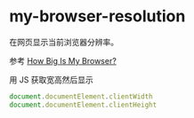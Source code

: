 # my-browser-resolution
在网页显示当前浏览器分辨率。

参考 [How Big Is My Browser?](http://howbigismybrowser.com/)

用 JS 获取宽高然后显示

```javascript
document.documentElement.clientWidth
document.documentElement.clientHeight
```

